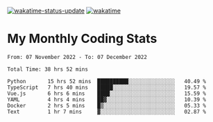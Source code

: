 [![wakatime-status-update](https://github.com/noopurphalak/noopurphalak/workflows/wakatime-status-update/badge.svg)](https://github.com/noopurphalak/noopurphalak/actions/workflows/main.yml)
[![wakatime](https://wakatime.com/badge/user/80ace140-ef40-4fdd-b8ed-f3be3d2e1aea.svg)](https://wakatime.com/@80ace140-ef40-4fdd-b8ed-f3be3d2e1aea)

# My Monthly Coding Stats

<!--START_SECTION:waka-->

```text
From: 07 November 2022 - To: 07 December 2022

Total Time: 38 hrs 52 mins

Python       15 hrs 52 mins  ██████████░░░░░░░░░░░░░░░   40.49 %
TypeScript   7 hrs 40 mins   █████░░░░░░░░░░░░░░░░░░░░   19.57 %
Vue.js       6 hrs 6 mins    ████░░░░░░░░░░░░░░░░░░░░░   15.59 %
YAML         4 hrs 4 mins    ██▓░░░░░░░░░░░░░░░░░░░░░░   10.39 %
Docker       2 hrs 5 mins    █▒░░░░░░░░░░░░░░░░░░░░░░░   05.33 %
Text         1 hr 7 mins     ▓░░░░░░░░░░░░░░░░░░░░░░░░   02.87 %
```

<!--END_SECTION:waka-->

